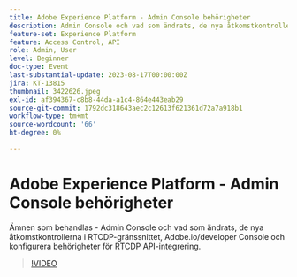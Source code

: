 ```yaml
---
title: Adobe Experience Platform - Admin Console behörigheter
description: Admin Console och vad som ändrats, de nya åtkomstkontrollerna i RTCDP-gränssnittet, Adobe.io/developer Console och hur du konfigurerar behörigheter för RTCDP API-integrering.
feature-set: Experience Platform
feature: Access Control, API
role: Admin, User
level: Beginner
doc-type: Event
last-substantial-update: 2023-08-17T00:00:00Z
jira: KT-13815
thumbnail: 3422626.jpeg
exl-id: af394367-c8b8-44da-a1c4-864e443eab29
source-git-commit: 1792dc318643aec2c12613f621361d72a7a918b1
workflow-type: tm+mt
source-wordcount: '66'
ht-degree: 0%

---
```


# Adobe Experience Platform - Admin Console behörigheter

Ämnen som behandlas - Admin Console och vad som ändrats, de nya åtkomstkontrollerna i RTCDP-gränssnittet, Adobe.io/developer Console och konfigurera behörigheter för RTCDP API-integrering.

>[!VIDEO](https://video.tv.adobe.com/v/3422626/?learn=on)
